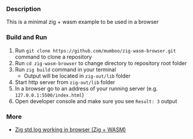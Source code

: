 ### Description

This is a minimal zig + wasm example to be used in a browser

### Build and Run

1. Run `git clone https://github.com/mumboo/zig-wasm-browser.git` command to clone a repository
2. Run `cd zig-wasm-browser` to change directory to repository root folder
3. Run `zig build` command in your terminal
    - Output will be located in `zig-out/lib` folder
4. Start http server from `zig-out/lib` folder
5. In a browser go to an address of your running server (e.g. `127.0.0.1:5500/index.html`)
6. Open developer console and make sure you see `Result: 3` output

### More

- [Zig std.log working in browser (Zig + WASM)](https://gist.github.com/mumboo/7068081c60b471270435ebd1ddfa1080)
